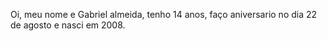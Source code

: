 Oi, meu nome e Gabriel almeida, tenho 14 anos, faço aniversario no dia 22 de agosto e nasci em 2008.
